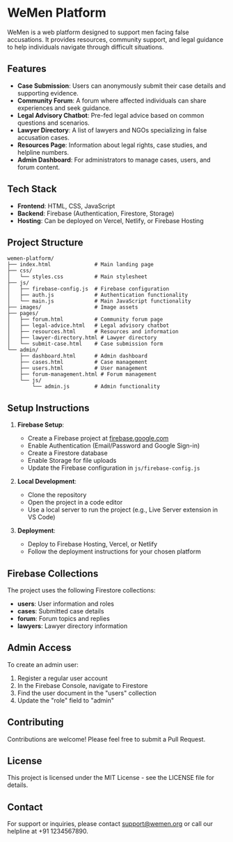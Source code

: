 # WeMen Platform

WeMen is a web platform designed to support men facing false accusations. It provides resources, community support, and legal guidance to help individuals navigate through difficult situations.

## Features

- **Case Submission**: Users can anonymously submit their case details and supporting evidence.
- **Community Forum**: A forum where affected individuals can share experiences and seek guidance.
- **Legal Advisory Chatbot**: Pre-fed legal advice based on common questions and scenarios.
- **Lawyer Directory**: A list of lawyers and NGOs specializing in false accusation cases.
- **Resources Page**: Information about legal rights, case studies, and helpline numbers.
- **Admin Dashboard**: For administrators to manage cases, users, and forum content.

## Tech Stack

- **Frontend**: HTML, CSS, JavaScript
- **Backend**: Firebase (Authentication, Firestore, Storage)
- **Hosting**: Can be deployed on Vercel, Netlify, or Firebase Hosting

## Project Structure

```
wemen-platform/
├── index.html              # Main landing page
├── css/
│   └── styles.css          # Main stylesheet
├── js/
│   ├── firebase-config.js  # Firebase configuration
│   ├── auth.js             # Authentication functionality
│   └── main.js             # Main JavaScript functionality
├── images/                 # Image assets
├── pages/
│   ├── forum.html          # Community forum page
│   ├── legal-advice.html   # Legal advisory chatbot
│   ├── resources.html      # Resources and information
│   ├── lawyer-directory.html # Lawyer directory
│   └── submit-case.html    # Case submission form
└── admin/
    ├── dashboard.html      # Admin dashboard
    ├── cases.html          # Case management
    ├── users.html          # User management
    ├── forum-management.html # Forum management
    └── js/
        └── admin.js        # Admin functionality
```

## Setup Instructions

1. **Firebase Setup**:
   - Create a Firebase project at [firebase.google.com](https://firebase.google.com)
   - Enable Authentication (Email/Password and Google Sign-in)
   - Create a Firestore database
   - Enable Storage for file uploads
   - Update the Firebase configuration in `js/firebase-config.js`

2. **Local Development**:
   - Clone the repository
   - Open the project in a code editor
   - Use a local server to run the project (e.g., Live Server extension in VS Code)

3. **Deployment**:
   - Deploy to Firebase Hosting, Vercel, or Netlify
   - Follow the deployment instructions for your chosen platform

## Firebase Collections

The project uses the following Firestore collections:

- **users**: User information and roles
- **cases**: Submitted case details
- **forum**: Forum topics and replies
- **lawyers**: Lawyer directory information

## Admin Access

To create an admin user:
1. Register a regular user account
2. In the Firebase Console, navigate to Firestore
3. Find the user document in the "users" collection
4. Update the "role" field to "admin"

## Contributing

Contributions are welcome! Please feel free to submit a Pull Request.

## License

This project is licensed under the MIT License - see the LICENSE file for details.

## Contact

For support or inquiries, please contact support@wemen.org or call our helpline at +91 1234567890. 